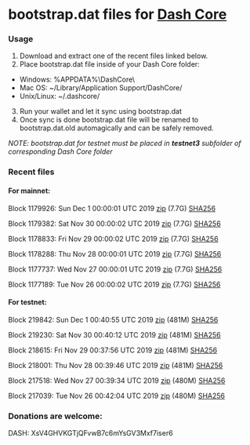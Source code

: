 # bootstrap.dat files for [Dash Core](https://github.com/dashpay/dash)

### Usage

1. Download and extract one of the recent files linked below.
2. Place bootstrap.dat file inside of your Dash Core folder:
 - Windows: %APPDATA%\DashCore\
 - Mac OS: ~/Library/Application Support/DashCore/
 - Unix/Linux: ~/.dashcore/
3. Run your wallet and let it sync using bootstrap.dat
4. Once sync is done bootstrap.dat file will be renamed to bootstrap.dat.old automagically and can be safely removed.

_NOTE: bootstrap.dat for testnet must be placed in **testnet3** subfolder of corresponding Dash Core folder_

### Recent files

#### For mainnet:

Block 1179926: Sun Dec  1 00:00:01 UTC 2019 [zip](https://dash-bootstrap.ams3.digitaloceanspaces.com/mainnet/2019-12-01/bootstrap.dat.zip) (7.7G) [SHA256](https://dash-bootstrap.ams3.digitaloceanspaces.com/mainnet/2019-12-01/sha256.txt)

Block 1179382: Sat Nov 30 00:00:02 UTC 2019 [zip](https://dash-bootstrap.ams3.digitaloceanspaces.com/mainnet/2019-11-30/bootstrap.dat.zip) (7.7G) [SHA256](https://dash-bootstrap.ams3.digitaloceanspaces.com/mainnet/2019-11-30/sha256.txt)

Block 1178833: Fri Nov 29 00:00:02 UTC 2019 [zip](https://dash-bootstrap.ams3.digitaloceanspaces.com/mainnet/2019-11-29/bootstrap.dat.zip) (7.7G) [SHA256](https://dash-bootstrap.ams3.digitaloceanspaces.com/mainnet/2019-11-29/sha256.txt)

Block 1178288: Thu Nov 28 00:00:01 UTC 2019 [zip](https://dash-bootstrap.ams3.digitaloceanspaces.com/mainnet/2019-11-28/bootstrap.dat.zip) (7.7G) [SHA256](https://dash-bootstrap.ams3.digitaloceanspaces.com/mainnet/2019-11-28/sha256.txt)

Block 1177737: Wed Nov 27 00:00:01 UTC 2019 [zip](https://dash-bootstrap.ams3.digitaloceanspaces.com/mainnet/2019-11-27/bootstrap.dat.zip) (7.7G) [SHA256](https://dash-bootstrap.ams3.digitaloceanspaces.com/mainnet/2019-11-27/sha256.txt)

Block 1177189: Tue Nov 26 00:00:02 UTC 2019 [zip](https://dash-bootstrap.ams3.digitaloceanspaces.com/mainnet/2019-11-26/bootstrap.dat.zip) (7.7G) [SHA256](https://dash-bootstrap.ams3.digitaloceanspaces.com/mainnet/2019-11-26/sha256.txt)


#### For testnet:

Block 219842: Sun Dec  1 00:40:55 UTC 2019 [zip](https://dash-bootstrap.ams3.digitaloceanspaces.com/testnet/2019-12-01/bootstrap.dat.zip) (481M) [SHA256](https://dash-bootstrap.ams3.digitaloceanspaces.com/testnet/2019-12-01/sha256.txt)

Block 219230: Sat Nov 30 00:40:12 UTC 2019 [zip](https://dash-bootstrap.ams3.digitaloceanspaces.com/testnet/2019-11-30/bootstrap.dat.zip) (481M) [SHA256](https://dash-bootstrap.ams3.digitaloceanspaces.com/testnet/2019-11-30/sha256.txt)

Block 218615: Fri Nov 29 00:37:56 UTC 2019 [zip](https://dash-bootstrap.ams3.digitaloceanspaces.com/testnet/2019-11-29/bootstrap.dat.zip) (481M) [SHA256](https://dash-bootstrap.ams3.digitaloceanspaces.com/testnet/2019-11-29/sha256.txt)

Block 218001: Thu Nov 28 00:39:46 UTC 2019 [zip](https://dash-bootstrap.ams3.digitaloceanspaces.com/testnet/2019-11-28/bootstrap.dat.zip) (481M) [SHA256](https://dash-bootstrap.ams3.digitaloceanspaces.com/testnet/2019-11-28/sha256.txt)

Block 217518: Wed Nov 27 00:39:34 UTC 2019 [zip](https://dash-bootstrap.ams3.digitaloceanspaces.com/testnet/2019-11-27/bootstrap.dat.zip) (480M) [SHA256](https://dash-bootstrap.ams3.digitaloceanspaces.com/testnet/2019-11-27/sha256.txt)

Block 217039: Tue Nov 26 00:42:04 UTC 2019 [zip](https://dash-bootstrap.ams3.digitaloceanspaces.com/testnet/2019-11-26/bootstrap.dat.zip) (480M) [SHA256](https://dash-bootstrap.ams3.digitaloceanspaces.com/testnet/2019-11-26/sha256.txt)


### Donations are welcome:

DASH: XsV4GHVKGTjQFvwB7c6mYsGV3Mxf7iser6
